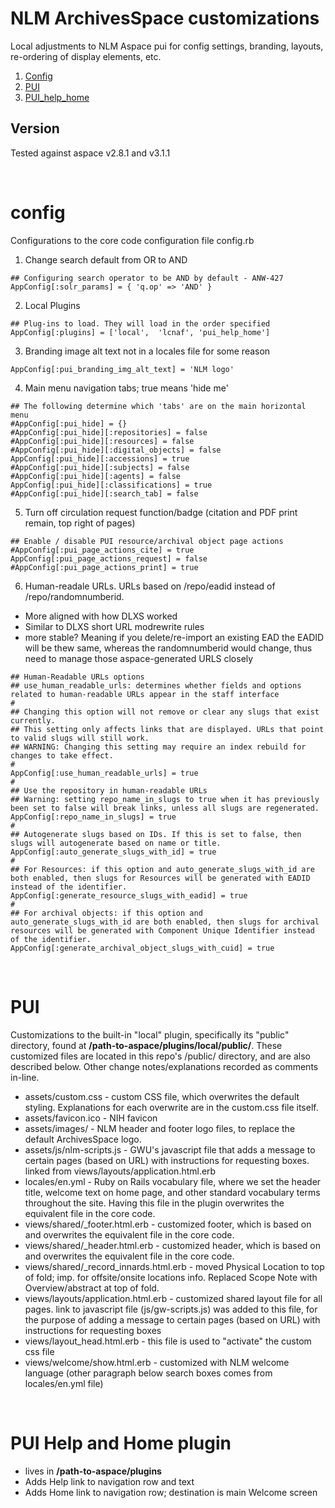 # NLM ArchivesSpace customizations
Local adjustments to NLM Aspace pui for config settings, branding, layouts, re-ordering of display elements, etc.

1. <a href="#config" id="config">Config</a>
2. <a href="#pui" id="pui">PUI</a>
3. <a href="#puihelp" id="puihelp">PUI_help_home</a>

## Version

Tested against aspace v2.8.1 and v3.1.1


<a name="config">&nbsp;</a>
# config
Configurations to the core code configuration file config.rb

1. Change search default from OR to AND
```
## Configuring search operator to be AND by default - ANW-427
AppConfig[:solr_params] = { 'q.op' => 'AND' }
```

2. Local Plugins
```
## Plug-ins to load. They will load in the order specified
AppConfig[:plugins] = ['local',  'lcnaf', 'pui_help_home']
```

3. Branding image alt text not in a locales file for some reason
```
AppConfig[:pui_branding_img_alt_text] = 'NLM logo'
```

4. Main menu navigation tabs; true means 'hide me'
```
## The following determine which 'tabs' are on the main horizontal menu
#AppConfig[:pui_hide] = {}
#AppConfig[:pui_hide][:repositories] = false
#AppConfig[:pui_hide][:resources] = false
#AppConfig[:pui_hide][:digital_objects] = false
AppConfig[:pui_hide][:accessions] = true
#AppConfig[:pui_hide][:subjects] = false
#AppConfig[:pui_hide][:agents] = false
AppConfig[:pui_hide][:classifications] = true
#AppConfig[:pui_hide][:search_tab] = false
```
5. Turn off circulation request function/badge (citation and PDF print remain, top right of pages)
```
## Enable / disable PUI resource/archival object page actions
#AppConfig[:pui_page_actions_cite] = true
AppConfig[:pui_page_actions_request] = false
#AppConfig[:pui_page_actions_print] = true
```
6. Human-readale URLs. URLs based on /repo/eadid instead of /repo/randomnumberid. 
- More aligned with how DLXS worked
- Similar to DLXS short URL modrewrite rules
- more stable? Meaning if you delete/re-import an existing EAD the EADID will be thew same, whereas the randomnumberid would change, thus need to manage those aspace-generated URLS closely
```
## Human-Readable URLs options
## use_human_readable_urls: determines whether fields and options related to human-readable URLs appear in the staff interface
#
## Changing this option will not remove or clear any slugs that exist currently.
## This setting only affects links that are displayed. URLs that point to valid slugs will still work.
## WARNING: Changing this setting may require an index rebuild for changes to take effect.
#
AppConfig[:use_human_readable_urls] = true
#
## Use the repository in human-readable URLs
## Warning: setting repo_name_in_slugs to true when it has previously been set to false will break links, unless all slugs are regenerated.
AppConfig[:repo_name_in_slugs] = true
#
## Autogenerate slugs based on IDs. If this is set to false, then slugs will autogenerate based on name or title.
AppConfig[:auto_generate_slugs_with_id] = true
#
## For Resources: if this option and auto_generate_slugs_with_id are both enabled, then slugs for Resources will be generated with EADID instead of the identifier.
AppConfig[:generate_resource_slugs_with_eadid] = true
#
## For archival objects: if this option and auto_generate_slugs_with_id are both enabled, then slugs for archival resources will be generated with Component Unique Identifier instead of the identifier.
AppConfig[:generate_archival_object_slugs_with_cuid] = true
```

<a name="pui">&nbsp;</a>
# PUI 

Customizations to the built-in "local" plugin, specifically its "public" directory, found at **/path-to-aspace/plugins/local/public/**. These customized files are located in this repo's /public/ directory, and are also described below. Other change notes/explanations recorded as comments in-line.

- assets/custom.css - custom CSS file, which overwrites the default styling. Explanations for each overwrite are in the custom.css file itself.
- assets/favicon.ico - NIH favicon
- assets/images/ - NLM header and footer logo files, to replace the default ArchivesSpace logo.
- assets/js/nlm-scripts.js - GWU's javascript file that adds a message to certain pages (based on URL) with instructions for requesting boxes. linked from views/layouts/application.html.erb
- locales/en.yml - Ruby on Rails vocabulary file, where we set the header title, welcome text on home page, and other standard vocabulary terms throughout the site. Having this file in the plugin overwrites the equivalent file in the core code.
- views/shared/_footer.html.erb - customized footer, which is based on and overwrites the equivalent file in the core code.
- views/shared/_header.html.erb - customized header, which is based on and overwrites the equivalent file in the core code.
- views/shared/_record_innards.html.erb - moved Physical Location to top of fold; imp. for offsite/onsite locations info. Replaced Scope Note with Overview/abstract at top of fold.
- views/layouts/application.html.erb - customized shared layout file for all pages. link to javascript file (js/gw-scripts.js) was added to this file, for the purpose of adding a message to certain pages (based on URL) with instructions for requesting boxes
- views/layout_head.html.erb - this file is used to "activate" the custom css file
- views/welcome/show.html.erb - customized with NLM welcome language (other paragraph below search boxes comes from locales/en.yml file)

<a name="puihelp">&nbsp;</a>
# PUI Help and Home plugin

- lives in **/path-to-aspace/plugins**
- Adds Help link to navigation row and text
- Adds Home link to navigation row; destination is main Welcome screen
